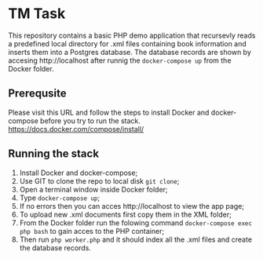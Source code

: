 # TM Task
This repository contains a basic PHP demo application that recursevly reads a predefined local directory for .xml files containing book information and inserts them into a Postgres database. The database records are shown by accesing http://localhost after runnig the `docker-compose up` from the Docker folder. 

## Prerequsite

Please visit this URL and follow the steps to install Docker and docker-compose before you try to run the stack.
https://docs.docker.com/compose/install/

## Running the stack
1. Install Docker and docker-compose;
2. Use GIT to clone the repo to local disk `git clone`;
3. Open a terminal window inside Docker folder;
4. Type `docker-compose up`;
5. If no errors then you can acces http://localhost to view the app page;
6. To upload new .xml documents first copy them in the XML folder;
7. From the Docker folder run the folowing command `docker-compose exec php bash` to gain acces to the PHP container;
8. Then run `php worker.php` and it should index all the .xml files and create the database records.